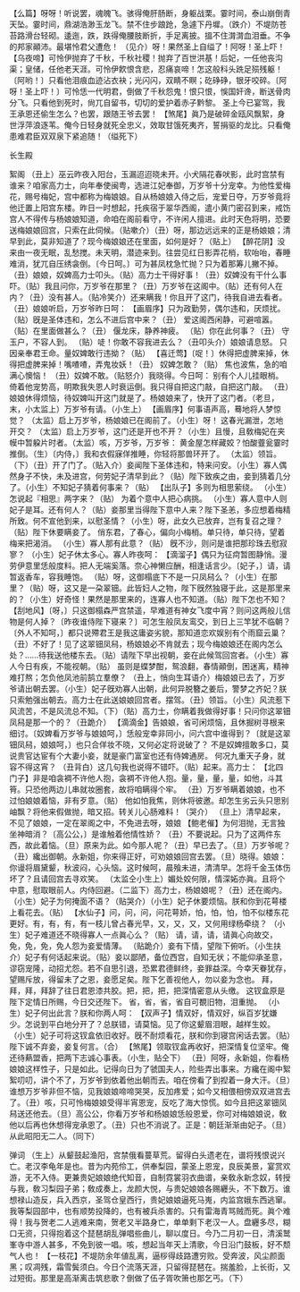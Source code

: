 <!-- { "loadSidebar": true } -->
【么篇】呀呀！听说罢，魂魄飞。骇得俺肝肠断，身躯战栗。霎时间，泰山崩倒青天坠。霎时间，鼎湖浩渺玉龙飞。禁不住步踉跄，急遽下丹墀。（跌介）不堤防苍苔路滑台轻砌。逶迤，跌，跌得俺腰肢断折，手足离披。搵不住潸潸血泪垂。不争的邦家顚沛。最堪怜君父遭危！
（见介）呀！果然圣上自缢了！阿呀！圣上吓！
【乌夜啼】可怜伊抛弃了千秋，千秋社稷！抛弃了百世洪基！后妃，一任他丧沟渠；皇储，任他老天涯。可怜伊飮恨含悲，忍痛哀啼！怎这般科头跣足殒残躯！〔阿哟！〕只看他泪痕血迹沾衣袂；光闪闪，双睛不瞑；矻碀碀，银牙咬碎。〔阿呀！圣上吓！〕可怜恁一代明君，倒做了千秋怨鬼！恨只恨，悞国奸谗，断送骨肉分飞。只看他到死时，尙兀自留书，切切的爱护着赤子黔黎。
圣上今已宴驾，我王承恩还偷生怎么？也罢，跟随王爷去罢！
【煞尾】眞乃是破碎金瓯风飘絮，身世浮萍浪逐苇。俺今日轻身就死全忠义，效取甘饿死夷齐，誓捐驱的龙比。只看俺患难君臣双双泉下紧追随！（缢死下）
 
长生殿
 
絮阁
（丑上）巫云昨夜入阳台，玉漏迢迢晓未开。小犬隔花春吠影，此时宫禁有谁来？咱家高力士，向年奉使闽粤，选进江妃奉御，万岁爷十分宠幸。为他性爱梅花，赐号梅妃，宫中都称为梅娘娘。自从杨娘娘入侍之后，宠爱日夺，万岁爷竟将他迁置上阳宫东楼。昨日一时想起，托疾宿于翠华西阁，遣小黄门密召到来，戒饬宫人不得传与杨娘娘知道，命咱在阁前看守，不许闲人擅进。此时天色将明，恐要送梅娘娘回宫，只索在此伺候。（贴嗽介）（丑）呀，那边远远来的正是杨娘娘；清早到此，莫非知道了？现今梅娘娘还在里面，如何是好？（贴上）
【醉花阴】没来由一夜无眠，乱愁搅。未天明，潜迹来到。往尝见红日影弄花梢，软咍咍，春睡难消，犹兀自压绣衾倒。〔今日呵。〕可为甚凤枕急忙抛？只为着那筹儿撇不掉。
（丑）娘娘，奴婢高力士叩头。（贴）高力士干得好事！（丑）奴婢没有干什么事吓。（贴）我且问你，万岁爷在那里？（丑）万岁爷在这阁中。（贴）还有何人在内？（丑）没有甚人。（贴冷笑介）还来瞒我！你且开了这门，待我自进去看者。（丑）娘娘听启，万岁爷昨日呵：
【画眉序】只为政勤劳，偶尔违和，厌烦扰。
（贴）旣是圣体违和，怎么不进后宫中来？（丑）
爱这阁西闲静，可避喧嚣。
（贴）在里面做甚么？（丑）
偃龙床，静养神疲。
（贴）你在此何事？（丑）
守玉户，不容人到。
（贴）唗！你敢不容我进去么？（丑叩头介）娘娘请息怒。
只因亲奉君王命。量奴婢敢行违拗？（贴）
【喜迁莺】〔哫！〕休得把虚脾来掉，休得把虚脾来掉！嘴喳喳，弄鬼妆妖！（丑）
奴婢怎敢？（贴）
焦也波焦，急的咱满心懊恼！
（丑）奴婢不敢。（贴怒介）我晓得。今日呵：
别有个人儿挂眼梢。倚着他宠势高，明欺我失恩人时衰运倒。我只得自把这门敲，自把这门敲。
（丑）娘娘休得烦恼，待奴婢叫开这门就是了。杨娘娘来了，快开了这门者。（老旦，末，小太监上）万岁爷有请。（小生上）
【画眉序】何事语声高，蓦地将人梦惊觉？
（太监）启上万岁爷，杨娘娘已在阁前了。（小生）呀！
这春光漏泄，怎地开交？
（太监）启上万岁爷，这门还是开也不开？（小生）且慢，且敎梅妃在夹幙中暂躱片时者。（太监）咳，万岁爷，万岁爷：
黄金屋怎样藏姣？怕酸虀瓮霎时推倒。（生）〔内侍，〕我和衣假寐佯推睡，你轻将那兽环开了。
（太监）领旨。（下）（丑）开了门了。（贴入介）妾闻陛下圣体违和，特来问安。（小生）寡人偶然身子不快，未及进宫，何劳妃子清早到此？（贴）陛下致疾之由，妾到猜着几分了。（小生）不知妃子猜着何事来？（贴）
【出队子】多则为相思萦绕。
（小生）怎说起『相思』两字来？（贴）
为着个意中人把心病挑。
（小生）寡人意中人则妃子是耳。还有何人？（贴）妾那里当得陛下意中人来？陛下圣恙，多应想着梅精所致。何不宣他到来，以慰圣情？（小生）呀，此女久已放弃，岂有复召之理？（贴）陛下休要瞒妾了。
俏东君，了春心，偏向小梅梢。单只待，单只待，望着梅来把渴消。
（小生）寡人那有此意？（贴）
旣不沙，则问是谁把那珍珠去慰寂寥？
（小生）妃子休太多心。寡人昨夜呵：
【滴溜子】偶只为征疴暂图静悄。漫劳伊意里恁般度料。把人无端奚落。奈心神懒应酬，相逢话言少。〔妃子，〕请，请暂返香车，容我睡饱。
（贴）呀，这御榻底下不是一只凤舄么？（小生）在那里？（贴）呀，这又是一朶翠钿。此皆妇人之物，陛下旣然独寝于此，这是那里来的？（小生）好奇怪！果然是那里来的，连寡人也不知道。（贴）陛下怎也不知？
【刮地风】〔呀，〕只这御榻森严宫禁遥，早难道有神女飞度中宵？则问这两般儿信物是何人掉？〔昨夜谁侍陛下寝来？〕可怎生般凤友鸾交，到日上三竿犹不临朝？〔外人不知呵，〕都只说殢君王是我这庸姿劣貌，那知道恋欢娱别有个雨窟云巢？
（丑）不好了！见了这翠钿凤舄，杨娘娘必不肯就去；现今梅娘娘还在阁内怎么处？......待我送他楼东去。（贴）请陛下早出视朝，妾在此候驾回宫者。（小生）寡人今日有疾，不能视朝。（贴）
虽则是蝶梦酣，鸳浪翻，春情顚倒，困迷离，精神难打熬；怎负他凤池前鹄立羣僚？
（丑上，悄向生耳语介）梅娘娘已去了，万岁爷请出朝去罢。（小生）妃子旣劝寡人出朝，此何异脱簪之姜后，警梦之齐妃？朕只索勉强出朝去。高力士在此送娘娘回宫者。摆驾。（丑）领旨。（小生）风流惹下风流苦，不是风流总不知。（下）（贴）高力士，你瞒着我做得好事！只问你这翠钿凤舄是那一个的？（丑跪介）
【滴滴金】告娘娘，省可闲烦恼，且休掘树寻根来细讨。〔奴婢看万岁爷与娘娘呵，〕恁般宠幸非同小，问六宫中谁得到？〔就是这翠钿凤舄，娘娘呵，〕也只合佯妆不晓，又何必定将说破了？
不是奴婢擅敢多口，莫说贵官达宦有个大妻小妾，就是豪门富室也还有侍婢通房。
何况九重天子身，就容不得这宵？
（丑背白）这几句我也说得不错吓。（贴）起来。高力士：
【北四门子】非是咱衾裯不许他人抱，衾裯不许他人抱。量，量，量，量，如他，斗其筲。只恐他两边儿串就妆圈套，故将咱瞒得个牢。
（丑）万岁爷瞒着娘娘，也不过怕娘娘着恼，非有歹意。（贴）
他如怕我焦，则休将彼邀。却怎生劣云头只思别岫飘？将他来假做抛，暗又招。转关儿心肠难料！（哭介）
（旦上）清早起来，不见了娘娘，一定在翠阁之中，不免进去呀，娘娘
【鲍老催】为何泪抛，无言独坐神暗消？〔高公公，〕是谁触着他情性娇？
（丑）不要说起。只为了这两件东西，故此着恼。（旦）原来为此。如今那人呢？（丑）早已去了。（旦）万岁爷呢？（丑）纔出御朝。永新姐，你来得正好，可劝娘娘回宫去罢。（旦）晓得。娘娘：
你谩将眉黛颦，秋波闷，心头恼。这时候呵，晨飱未进，清清早。怎将千金玉体伤坏了？且请回宫去寻欢笑。
（太监仝小生上）媚处姣何限，情深妬亦眞。且将个中意，慰取眼前人。内侍回避。（二监下）高力士，杨娘娘呢？（丑）还在阁内。（小生）妃子为何掩面不语？（贴哭介）（小生）妃子休要烦恼。朕和你到花萼楼上看花去。（贴）
【水仙子】问，问，问，问花萼娇，怕，怕，怕，怕不似楼东花更好。有，有，有，有一枝儿曾占春光早，又，又，又，又何用绿杨牵绕？
（小生）妃子难道还不晓得寡人一点眞心么？（贴）
请，请，请，请眞心向故交，免，免，免，免人怨为妾爱情薄。
（贴跪介）妾有下情，望陛下俯听。（小生扶介）妃子有何话起来说。（贴）妾以鄙陋，备位西宫，自知无状；不能仰承圣意，谬窃宠隆，动招尤怨。若不自思引退，恐累君德鲜终，妾罪益深。今幸天眷犹存，望赐斥放，得留未了之恩，妾愿足矣。陛下乞善视他人，勿以妾为念也。
拜，拜，拜，拜辞了往日君恩漆共胶。把，把，把，把深情密意从头缴。
这钗盒原是陛下定情日所赐，今日交还陛下。
省，省，省，省自可覩旧物，泪重抛。
（小生）妃子何出此言？朕和你两人呵：
【双声子】情双好，情双好，纵百岁犹嫌少。怎说到平白地分开了？总朕错，请莫恼。见了你这颦眉泪眼，越样生姣。
（小生）妃子可将这钗盒依旧收好。旣不耐烦看花，朕和你到寝宫闲话去罢。（贴）陛下诚不弃妾，妾复何言。（合）
【煞尾】领取钗盒再收好，把深情复位坚牢。俺还待爇盟香，把两下志诚心事表。（小生，贴仝下）
（丑）阿呀，永新姐，你看杨娘娘这样性子，只是如此。记得向日为了虢国夫人，险些弄出事来。方纔在阁中絮絮叨叨，讲个不了，万岁爷到依着他出朝而去。咱在傍看了到揑着一身大汗。（旦）谁想万岁爷非但不恼，见我娘娘啼啼哭哭，反加疼爱；如今又相偎相傍双双进宫去了。（丑）咳，只可怜梅娘娘受得半宵恩宠，反吃了海大惊慌。如今且把这翠钿凤舄送还他去。（旦）高公公，你看万岁爷和杨娘娘恁般恩爱，你可对梅娘娘说，敎他以后再也休想得宠承恩了。（丑）只也不消说了。正是：朝廷渐渐由妃子。（旦）从此昭阳无二人。（同下）
 
弹词
（生上）从颦鼓起渔阳，宫禁俄看蔓草荒。留得白头遗老在，谱将残恨说兴亡。老汉李龟年是也。昔为内苑伶工，供奉梨园，蒙圣上恩宠，良辰美景，宴赏欢游，无不入侍。更兼贵妃娘娘绝代知音，自制霓裳羽衣曲谱，亲敎永新念奴，转授与我，敎习梨园子弟；敎成奏上，龙颜大悦，与贵妃娘娘各赐纒头，不下数万。谁想禄山造反，兵入西京，圣驾仓皇西行，贵妃娘娘逼死马嵬，内监宫娥东西逃窜。我等梨园部中，也有顺势投降的，也有被兵杀害的。只有雷海青骂贼而死。眞个难得！我与贺老二人逃难来南，贺老又半路身亡，单单剩下老汉一人。盘纒多尽，糊口无资，只得抱着这个琵琶胡乱弹唱些曲儿，聊以度日。今乃二月初一日，清溪鹫峯寺中游人甚多，不免到彼一唱。咳，想起当年天上清歌，今日沿门鼓板，好不颓气人也！
【一枝花】不堤防余年値乱离，逼桚得歧路遭穷败。受奔波，风尘颜面黑；叹凋残，霜雪鬓须白。今日个流落天涯，只留得琵琶在。揣羞脸，上长街，又过短街。那里是高渐离击筑悲歌？倒做了伍子胥吹箫也那乞丐。（下）
